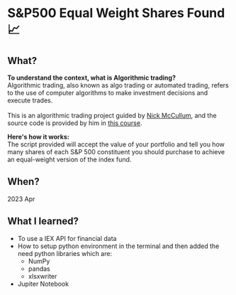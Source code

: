 # S&P500 Equal Weight Shares Found 📈

## What?

**To understand the context, what is Algorithmic trading?** 
<br>
Algorithmic trading, also known as algo trading or automated trading, refers to the use of computer algorithms to make investment decisions and execute trades. 
<br>
<br>
This is an algorithmic trading project guided by [Nick McCullum](https://www.nickmccullum.com/), and the source code is provided by him in [this course](https://youtu.be/xfzGZB4HhEE). 

**Here's how it works:**
<br>
The script provided will accept the value of your portfolio and tell you how many shares of each S&P 500 constituent you should purchase to achieve an equal-weight version of the index fund.

## When? 
2023 Apr

## What I learned?
* To use a IEX API for financial data
* How to setup python environment in the terminal and then added the need python libraries which are:
  * NumPy
  * pandas
  * xlsxwriter
* Jupiter Notebook
